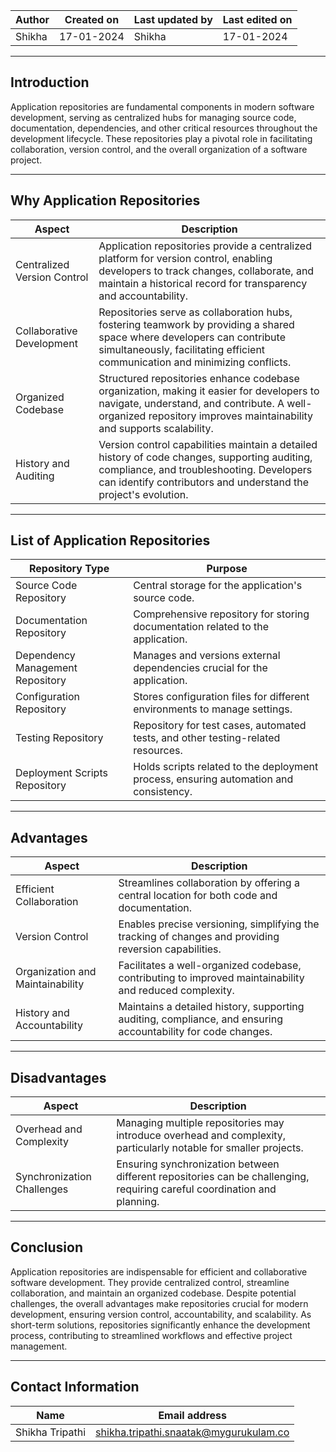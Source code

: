 | Author |	Created on | Last updated by | Last edited on |
|--------|-------------|-----------------|----------------|
| Shikha | 17-01-2024 | Shikha    |   17-01-2024 |

------------------------------------------------------------------------------------------------------------------------------------------------
## Introduction
   Application repositories are fundamental components in modern software development, serving as centralized hubs for managing source code, 
   documentation, dependencies, and other critical resources throughout the development lifecycle. These repositories play a pivotal role in 
   facilitating collaboration, version control, and the overall organization of a software project.

   ----------------------------------------------------------------------------------------------------------------------------------------------

   ## Why Application Repositories
  
  | Aspect | Description  |
  |--------|--------------|
  |Centralized Version Control | Application repositories provide a centralized platform for version control, enabling developers to track changes, collaborate, and maintain a historical record for transparency and accountability. |
  | Collaborative Development |	Repositories serve as collaboration hubs, fostering teamwork by providing a shared space where developers can contribute simultaneously, facilitating efficient communication and minimizing conflicts. |
  | Organized Codebase |	Structured repositories enhance codebase organization, making it easier for developers to navigate, understand, and contribute. A well-organized repository improves maintainability and supports scalability. |
  | History and Auditing | Version control capabilities maintain a detailed history of code changes, supporting auditing, compliance, and troubleshooting. Developers can identify contributors and understand the project's evolution. |
-----------------------------------------------------------------------------------------------------------------------------------------------

## List of Application Repositories

 | Repository Type | Purpose |
 |-----------------|---------|
 | Source Code Repository | Central storage for the application's source code. |
 | Documentation Repository |	Comprehensive repository for storing documentation related to the application. |
 | Dependency Management Repository	| Manages and versions external dependencies crucial for the application. |
 | Configuration Repository |	Stores configuration files for different environments to manage settings. |
 | Testing Repository | Repository for test cases, automated tests, and other testing-related resources. |
 | Deployment Scripts Repository	| Holds scripts related to the deployment process, ensuring automation and consistency. |

 
-----------------------------------------------------------------------------------------------------------------------------------------------          
## Advantages

| Aspect	| Description |
|--------|-------------|
| Efficient Collaboration	| Streamlines collaboration by offering a central location for both code and documentation. |
| Version Control	| Enables precise versioning, simplifying the tracking of changes and providing reversion capabilities. |
| Organization and Maintainability | Facilitates a well-organized codebase, contributing to improved maintainability and reduced complexity. |
| History and Accountability | Maintains a detailed history, supporting auditing, compliance, and ensuring accountability for code changes. |


-----------------------------------------------------------------------------------------------------------------------------------------------

## Disadvantages

| Aspect	| Description |
|--------|-------------|
| Overhead and Complexity	| Managing multiple repositories may introduce overhead and complexity, particularly notable for smaller projects. |
| Synchronization Challenges | Ensuring synchronization between different repositories can be challenging, requiring careful coordination and planning. |



------------------------------------------------------------------------------------------------------------------------------------------------

## Conclusion
   Application repositories are indispensable for efficient and collaborative software development. They provide centralized control, 
   streamline collaboration, and maintain an organized codebase. Despite potential challenges, the overall advantages make repositories 
   crucial for modern development, ensuring version control, accountability, and scalability. As short-term solutions, repositories 
   significantly enhance the development process, contributing to streamlined workflows and effective project management.

***

## Contact Information
   | Name	| Email address |
   |--------|---------------|
   | Shikha Tripathi | shikha.tripathi.snaatak@mygurukulam.co |
